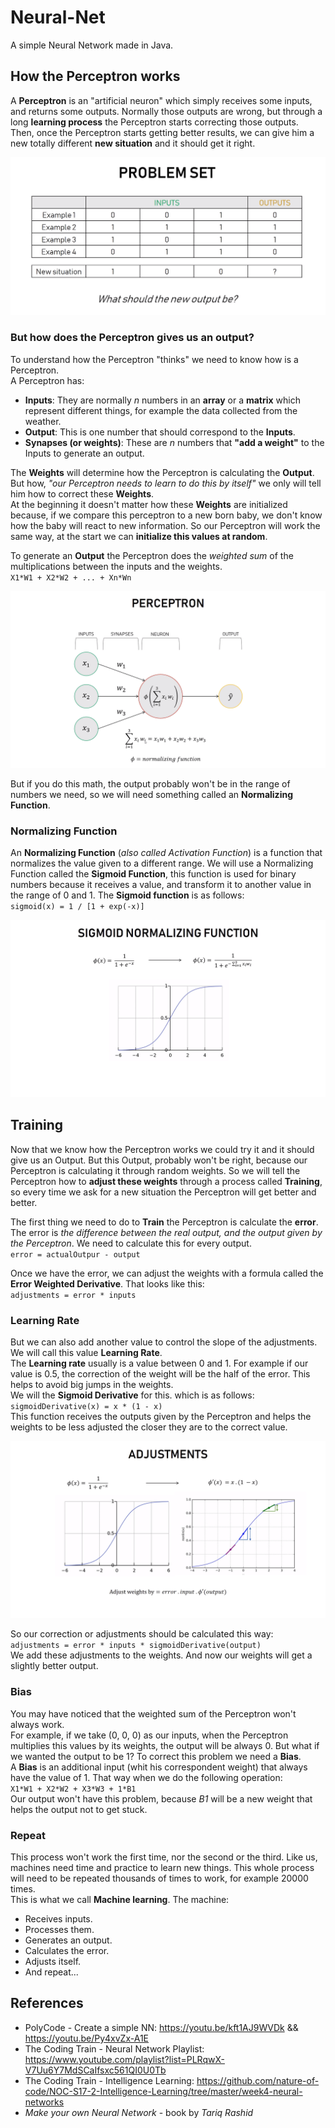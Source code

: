 # Neural-Net
A simple Neural Network made in Java.

## How the Perceptron works
A **Perceptron** is an "artificial neuron" which simply receives some inputs, and returns some outputs.
Normally those outputs are wrong, but through a long **learning process** the Perceptron starts correcting those outputs.  
Then, once the Perceptron starts getting better results, we can give him a new totally different **new situation** and it should  get it right. 

![](README/table.png)

### But how does the Perceptron gives us an output?
To understand how the Perceptron "thinks" we need to know how is a Perceptron.  
A Perceptron has:
- **Inputs**: They are normally *n* numbers in an **array** or a **matrix** which represent different things, for example the data collected from the weather.
- **Output**: This is one number that should correspond to the **Inputs**.
- **Synapses (or weights)**: These are *n* numbers that **"add a weight"** to the Inputs to generate an output.

The **Weights** will determine how the Perceptron is calculating the **Output**. But how, *"our Perceptron needs to learn to do this by itself"* we only will tell him how to correct these **Weights**.  
At the beginning it doesn't matter how these **Weights** are initialized because, if we compare this perceptron to a new born baby, we don't know how the baby will react to new information. So our Perceptron will work the same way, at the start we can **initialize this values at random**.  
 
To generate an **Output** the Perceptron does the *weighted sum* of the multiplications between the inputs and the weights.  
`X1*W1 + X2*W2 + ... + Xn*Wn`  

![](README/perceptron.png)

But if you do this math, the output probably won't be in the range of numbers we need, so we will need something called an **Normalizing Function**.

### Normalizing Function
An **Normalizing Function** (*also called Activation Function*) is a function that normalizes the value given to a different range.
We will use a Normalizing Function called the **Sigmoid Function**, this function is used for binary numbers because it receives a value, and transform it to another value in the range of 0 and 1. The **Sigmoid function** is as follows:  
`sigmoid(x) = 1 / [1 + exp(-x)]`

![](README/sigmoid.png)

## Training
Now that we know how the Perceptron works we could try it and it should give us an Output. But this Output, probably won't be right, because our Perceptron is calculating it through random weights. So we will tell the Perceptron how to **adjust these weights** through a process called **Training**, so every time we ask  for a new situation the Perceptron will get better and better.  

The first thing we need to do to **Train** the Perceptron is calculate the **error**. The error is *the difference between the real output, and the output given by the Perceptron*. We need to calculate this for every output.  
`error = actualOutpur - output`  

Once we have the error, we can adjust the weights with a formula called the **Error Weighted Derivative**. That looks like this:  
`adjustments = error * inputs`

### Learning Rate
But we can also add another value to control the slope of the adjustments. We will call this value **Learning Rate**.  
The **Learning rate** usually is a value between 0 and 1. For example if our value is 0.5, the correction of the weight will be the half of the error. This helps to avoid big jumps in the weights.  
We will the **Sigmoid Derivative** for this. which is as follows:  
`sigmoidDerivative(x) = x * (1 - x)`  
This function receives the outputs given by the Perceptron and helps the weights to be less adjusted the closer they are to the correct value.  

![](README/sigmoid_derivative.png)

So our correction or adjustments should be calculated this way:  
`adjustments = error * inputs * sigmoidDerivative(output)`  
We add these adjustments to the weights. And now our weights will get a slightly better output.

### Bias
You may have noticed that the weighted sum of the Perceptron won't always work.  
For example, if we take (0, 0, 0) as our inputs, when the Perceptron multiplies this values by its weights, the output will be always 0. But what if we wanted the output to be 1? To correct  this problem we need a **Bias**.  
A **Bias** is an additional input (whit his correspondent weight) that always have the value of 1. That way when we do the following operation:  
`X1*W1 + X2*W2 + X3*W3 + 1*B1`  
Our output won't have this problem, because *B1* will be a new weight that helps the output not to get stuck.

### Repeat
This process won't work the first time, nor the second or the third. Like us, machines need time and practice to learn new things. This whole process will need to be repeated thousands of times to work, for example 20000 times.  
This is what we call **Machine learning**. The machine:
- Receives inputs.
- Processes them.
- Generates an output.
- Calculates the error.
- Adjusts itself.
- And repeat...

## References
- PolyCode - Create a simple NN: https://youtu.be/kft1AJ9WVDk && https://youtu.be/Py4xvZx-A1E
- The Coding Train - Neural Network Playlist: https://www.youtube.com/playlist?list=PLRqwX-V7Uu6Y7MdSCaIfsxc561QI0U0Tb
- The Coding Train - Intelligence Learning: https://github.com/nature-of-code/NOC-S17-2-Intelligence-Learning/tree/master/week4-neural-networks
- *Make your own Neural Network* - book by *Tariq Rashid*